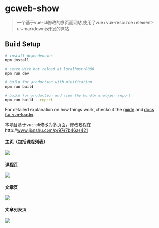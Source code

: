 # gcweb-show

> 一个基于vue-cli修改的多页面网站,使用了vue+vue-resource+element-ui+markdownjs开发的网站

## Build Setup

``` bash
# install dependencies
npm install

# serve with hot reload at localhost:8080
npm run dev

# build for production with minification
npm run build

# build for production and view the bundle analyzer report
npm run build --report
```

For detailed explanation on how things work, checkout the [guide](http://vuejs-templates.github.io/webpack/) and [docs for vue-loader](http://vuejs.github.io/vue-loader).

本项目基于vue-cli修改为多页面，修改教程在http://www.jianshu.com/p/97e7b46ae421

#### 主页（包括课程列表）

![](http://opok8iwaa.bkt.clouddn.com/image/github/gcweb-show/homePage.png?imageMogr2/auto-orient/thumbnail/600x600>/blur/1x0/quality/75|imageslim)

#### 课程页

![](http://opok8iwaa.bkt.clouddn.com/image/github/gcweb-show/course.png?imageMogr2/auto-orient/thumbnail/600x600>/blur/1x0/quality/75|imageslim)

#### 文章页

![](http://opok8iwaa.bkt.clouddn.com/image/github/gcweb-show/article.png?imageMogr2/auto-orient/thumbnail/600x600>/blur/1x0/quality/75|imageslim)

#### 文章列表页

![](http://opok8iwaa.bkt.clouddn.com/image/github/gcweb-show/articlesList.png?imageMogr2/auto-orient/thumbnail/600x600>/blur/1x0/quality/75|imageslim)